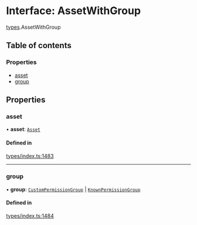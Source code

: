 # Interface: AssetWithGroup

[types](../wiki/types).AssetWithGroup

## Table of contents

### Properties

- [asset](../wiki/types.AssetWithGroup#asset)
- [group](../wiki/types.AssetWithGroup#group)

## Properties

### asset

• **asset**: [`Asset`](../wiki/api.entities.Asset.Asset)

#### Defined in

[types/index.ts:1483](https://github.com/PolymeshAssociation/polymesh-sdk/blob/3d14e829/src/types/index.ts#L1483)

___

### group

• **group**: [`CustomPermissionGroup`](../wiki/api.entities.CustomPermissionGroup.CustomPermissionGroup) \| [`KnownPermissionGroup`](../wiki/api.entities.KnownPermissionGroup.KnownPermissionGroup)

#### Defined in

[types/index.ts:1484](https://github.com/PolymeshAssociation/polymesh-sdk/blob/3d14e829/src/types/index.ts#L1484)
